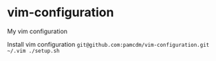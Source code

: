 # vim-configuration
My vim configuration

Install vim configuration
``
git@github.com:pamcdm/vim-configuration.git ~/.vim
./setup.sh
``
